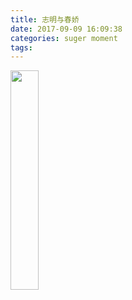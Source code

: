 ```yaml
---
title: 志明与春娇
date: 2017-09-09 16:09:38
categories: suger moment
tags:
---
```



<img src="https://cloud-pics.oss-cn-shanghai.aliyuncs.com/img/blog/IMG_5627.PNG" width = 30% height = 30% />
